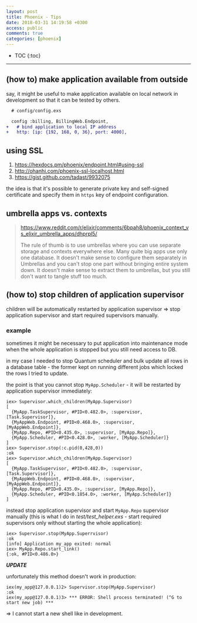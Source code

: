 ```yaml
---
layout: post
title: Phoenix - Tips
date: 2018-03-31 14:19:58 +0300
access: public
comments: true
categories: [phoenix]
---
```


<!-- more -->

* TOC
{:toc}
<hr>

(how to) make application available from outside
------------------------------------------------

say, it might be useful to make application available on local network in
development so that it can be tested by others.

```diff
  # config/config.exs

  config :billing, BillingWeb.Endpoint,
+   # bind application to local IP address
+   http: [ip: {192, 168, 0, 36}, port: 4000],
```

using SSL
---------

1. <https://hexdocs.pm/phoenix/endpoint.html#using-ssl>
2. <http://ohanhi.com/phoenix-ssl-localhost.html>
3. <https://gist.github.com/tadast/9932075>

the idea is that it's possible to generate private key and self-signed
certificate and specify them in `https` key of endpoint configuration.

umbrella apps vs. contexts
--------------------------

> <https://www.reddit.com/r/elixir/comments/6bpah8/phoenix_context_vs_elixir_umbrella_apps/dhprpl5/>
>
> The rule of thumb is to use umbrellas where you can use separate storage
> and contexts everywhere else. Many quite big apps use only one database.
> It doesn't make sense to configure them separately in Umbrellas and you
> can't stop one part without bringing entire system down. It doesn't make
> sense to extract them to umbrellas, but you still don't want to tangle
> stuff too much.

(how to) stop children of application supervisor
------------------------------------------------

children will be automatically restarted by application supervisor =>
stop application supervisor and start required supervisors manually.

### example

sometimes it might be necessary to put application into maintenance mode when
the whole application is stopped but you still need access to DB.

in my case I needed to stop Quantum scheduler and bulk update all rows in a
database table - the former kept on running different jobs which locked the
rows I tried to update.

the point is that you cannot stop `MyApp.Scheduler` - it will be restarted by
application supervisor immediately:

```
iex> Supervisor.which_children(MyApp.Supervisor)
[
  {MyApp.TaskSupervisor, #PID<0.482.0>, :supervisor, [Task.Supervisor]},
  {MyAppWeb.Endpoint, #PID<0.468.0>, :supervisor, [MyAppWeb.Endpoint]},
  {MyApp.Repo, #PID<0.435.0>, :supervisor, [MyApp.Repo]},
  {MyApp.Scheduler, #PID<0.428.0>, :worker, [MyApp.Scheduler]}
]
iex> Supervisor.stop(:c.pid(0,428,0))
:ok
iex> Supervisor.which_children(MyApp.Supervisor)
[
  {MyApp.TaskSupervisor, #PID<0.482.0>, :supervisor, [Task.Supervisor]},
  {MyAppWeb.Endpoint, #PID<0.468.0>, :supervisor, [MyAppWeb.Endpoint]},
  {MyApp.Repo, #PID<0.435.0>, :supervisor, [MyApp.Repo]},
  {MyApp.Scheduler, #PID<0.1854.0>, :worker, [MyApp.Scheduler]}
]
```

instead stop application supervisor and start `MyApp.Repo` supervisor manually
(this is what I do in _test/test_helper.exs_ - start required supervisors only
without starting the whole application):

```
iex> Supervisor.stop(MyApp.Superrvisor)
:ok
[info] Application my_app exited: normal
iex> MyApp.Repo.start_link()
{:ok, #PID<0.486.0>}
```

***UPDATE***

unfortunately this method doesn't work in production:

```
iex(my_app@127.0.0.1)2> Supervisor.stop(MyApp.Supervisor)
:ok
iex(my_app@127.0.0.1)3> *** ERROR: Shell process terminated! (^G to start new job) ***
```

=> I cannot start a new shell like in development.
